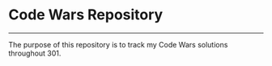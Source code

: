 # Code Wars Repository

---

The purpose of this repository is to track my Code Wars solutions throughout 301.